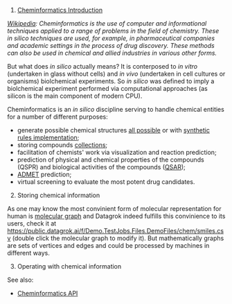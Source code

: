 <!-- TITLE: Cheminformatics concepts -->
<!-- SUBTITLE: -->

1. [Cheminformatics Introduction](https://www.youtube.com/watch?v=yM0ums_ur78&ab_channel=JeremyYang-Datascience%2Cetc.)

_[Wikipedia](https://en.wikipedia.org/wiki/Cheminformatics): Cheminformatics is the use of 
computer and informational techniques applied to a range of 
problems in the field of chemistry. These in silico techniques are used, for example, in pharmaceutical companies 
and academic settings in the process of drug discovery. These methods can also be used in chemical and allied 
industries in various other forms._

But what does *in silico* actually means? It is conterposed to *in vitro* (undertaken in glass without cells) and *in vivo* (undertaken in cell cultures or organisms) biolchemical experiments. So *in silico* was defined to imply a biolchemical experiment performed via computational approaches (as silicon is the main component of modern CPU). 

Cheminformatics is an *in silico* discipline serving to handle chemical entities for a number of different purposes:
- generate possible chemical structures [all possible](https://gdb.unibe.ch/downloads/) or with [synthetic rules implementation](https://cactus.nci.nih.gov/download/savi_download/);
- storing compounds [collections](https://www.merckgroup.com/en/research/open-innovation/biopharma-open-innovation-portal/open-compound-sourcing.html);
- facilitation of chemists' work via visualization and reaction prediction;
- prediction of physical and chemical properties of the compounds (QSPR) and biological activities of the compounds ([QSAR](https://en.wikipedia.org/wiki/Quantitative_structure%E2%80%93activity_relationship));
- [ADMET](https://en.wikipedia.org/wiki/ADME) prediction;
- virtual screening to evaluate the most potent drug candidates.

2. Storing chemical information

As one may know the most convinient form of molecular representation for human is [molecular graph](https://en.wikipedia.org/wiki/Molecular_graph) and Datagrok indeed fulfills this convinience to its users, check it at https://public.datagrok.ai/f/Demo.TestJobs.Files.DemoFiles/chem/smiles.csv (double click the molecular graph to modify it). But mathematically graphs are sets of vertices and edges and could be processed by machines in different ways.

3. Operating with chemical information


See also:
* [Cheminformatics API](../../cheminformatics.md)